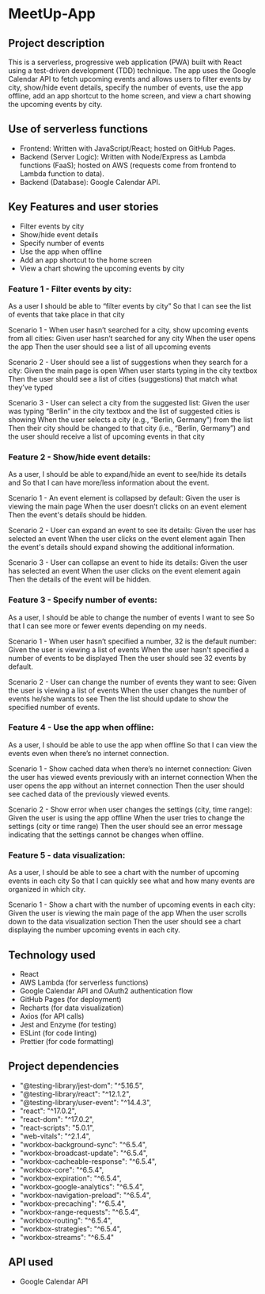 # MeetUp-App

## Project description
This is a serverless, progressive web application (PWA) built with React using a test-driven development (TDD) technique. The app uses the Google Calendar API to fetch upcoming events and allows users to filter events by city, show/hide event details, specify the number of events, use the app offline, add an app shortcut to the home screen, and view a chart showing the upcoming events by city.

## Use of serverless functions
- Frontend: Written with JavaScript/React; hosted on GitHub Pages.
- Backend (Server Logic): Written with Node/Express as Lambda functions (FaaS); hosted on AWS (requests come from frontend to Lambda function to data).
- Backend (Database): Google Calendar API.

## Key Features and user stories
- Filter events by city
- Show/hide event details
- Specify number of events
- Use the app when offline
- Add an app shortcut to the home screen
- View a chart showing the upcoming events by city

### Feature 1 - Filter events by city:

As a user
I should be able to “filter events by city”
So that I can see the list of events that take place in that city

Scenario 1 - When user hasn’t searched for a city, show upcoming events from all cities:
Given user hasn’t searched for any city
When the user opens the app
Then the user should see a list of all upcoming events

Scenario 2 - User should see a list of suggestions when they search for a city:
Given the main page is open
When user starts typing in the city textbox
Then the user should see a list of cities (suggestions) that match what they’ve typed

Scenario 3 - User can select a city from the suggested list:
Given the user was typing “Berlin” in the city textbox and the list of suggested cities is showing
When the user selects a city (e.g., “Berlin, Germany”) from the list
Then their city should be changed to that city (i.e., “Berlin, Germany”) and the user should receive a list of upcoming events in that city

### Feature 2 - Show/hide event details:

As a user,
I should be able to expand/hide an event to see/hide its details and 
So that I can have more/less information about the event. 

Scenario 1 - An event element is collapsed by default:
Given the user is viewing the main page
When the user doesn’t clicks on an event element
Then the event's details should be hidden. 

Scenario 2 - User can expand an event to see its details:
Given the user has selected an event
When the user clicks on the event element again
Then the event's details should expand showing the additional information.

Scenario 3 - User can collapse an event to hide its details:
Given the user has selected an event
When the user clicks on the event element again
Then the details of the event will be hidden. 
 
### Feature 3 - Specify number of events:

As a user,
I should be able to change the number of events I want to see
So that I can see more or fewer events depending on my needs.

Scenario 1 - When user hasn’t specified a number, 32 is the default number:
Given the user is viewing a list of events
When the user hasn't specified a number of events to be displayed
Then the user should see 32 events by default.

Scenario 2 - User can change the number of events they want to see:
Given the user is viewing a list of events
When the user changes the number of events he/she wants to see
Then the list should update to show the specified number of events.

### Feature 4 - Use the app when offline:

As a user,
I should be able to use the app when offline
So that I can view the events even when there’s no internet connection.

Scenario 1 - Show cached data when there’s no internet connection:
Given the user has viewed events previously with an internet connection
When the user opens the app without an internet connection
Then the user should see cached data of the previously viewed events.

Scenario 2 - Show error when user changes the settings (city, time range):
Given the user is using the app offline
When the user tries to change the settings (city or time range)
Then the user should see an error message indicating that the settings cannot be changes when offline.

### Feature 5 - data visualization:

As a user,
I should be able to see a chart with the number of upcoming events in each city
So that I can quickly see what and how many events are organized in which city.

Scenario 1 - Show a chart with the number of upcoming events in each city:
Given the user is viewing the main page of the app
When the user scrolls down to the data visualization section
Then the user should see a chart displaying the number upcoming events in each city.


## Technology used
- React
- AWS Lambda (for serverless functions)
- Google Calendar API and OAuth2 authentication flow
- GitHub Pages (for deployment)
- Recharts (for data visualization)
- Axios (for API calls)
- Jest and Enzyme (for testing)
- ESLint (for code linting)
- Prettier (for code formatting)

## Project dependencies
- "@testing-library/jest-dom": "^5.16.5",
- "@testing-library/react": "^12.1.2",
- "@testing-library/user-event": "^14.4.3",
- "react": "^17.0.2",
- "react-dom": "^17.0.2",
- "react-scripts": "5.0.1",
- "web-vitals": "^2.1.4",
- "workbox-background-sync": "^6.5.4",
- "workbox-broadcast-update": "^6.5.4",
- "workbox-cacheable-response": "^6.5.4",
- "workbox-core": "^6.5.4",
- "workbox-expiration": "^6.5.4",
- "workbox-google-analytics": "^6.5.4",
- "workbox-navigation-preload": "^6.5.4",
- "workbox-precaching": "^6.5.4",
- "workbox-range-requests": "^6.5.4",
- "workbox-routing": "^6.5.4",
- "workbox-strategies": "^6.5.4",
- "workbox-streams": "^6.5.4"

## API used
- Google Calendar API
